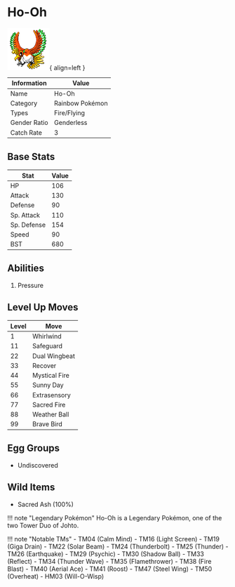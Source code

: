# Ho-Oh

![Ho-Oh](../images/pokemon/250.png){ align=left }

| Information | Value |
|------------|--------|
| Name | Ho-Oh |
| Category | Rainbow Pokémon |
| Types | Fire/Flying |
| Gender Ratio | Genderless |
| Catch Rate | 3 |

## Base Stats

| Stat | Value |
|------|-------|
| HP | 106 |
| Attack | 130 |
| Defense | 90 |
| Sp. Attack | 110 |
| Sp. Defense | 154 |
| Speed | 90 |
| BST | 680 |

## Abilities
1. Pressure

## Level Up Moves
| Level | Move |
|-------|------|
| 1 | Whirlwind |
| 11 | Safeguard |
| 22 | Dual Wingbeat |
| 33 | Recover |
| 44 | Mystical Fire |
| 55 | Sunny Day |
| 66 | Extrasensory |
| 77 | Sacred Fire |
| 88 | Weather Ball |
| 99 | Brave Bird |

## Egg Groups
- Undiscovered

## Wild Items
- Sacred Ash (100%)

!!! note "Legendary Pokémon"
    Ho-Oh is a Legendary Pokémon, one of the two Tower Duo of Johto.

!!! note "Notable TMs"
    - TM04 (Calm Mind)
    - TM16 (Light Screen)
    - TM19 (Giga Drain)
    - TM22 (Solar Beam)
    - TM24 (Thunderbolt)
    - TM25 (Thunder)
    - TM26 (Earthquake)
    - TM29 (Psychic)
    - TM30 (Shadow Ball)
    - TM33 (Reflect)
    - TM34 (Thunder Wave)
    - TM35 (Flamethrower)
    - TM38 (Fire Blast)
    - TM40 (Aerial Ace)
    - TM41 (Roost)
    - TM47 (Steel Wing)
    - TM50 (Overheat)
    - HM03 (Will-O-Wisp)
